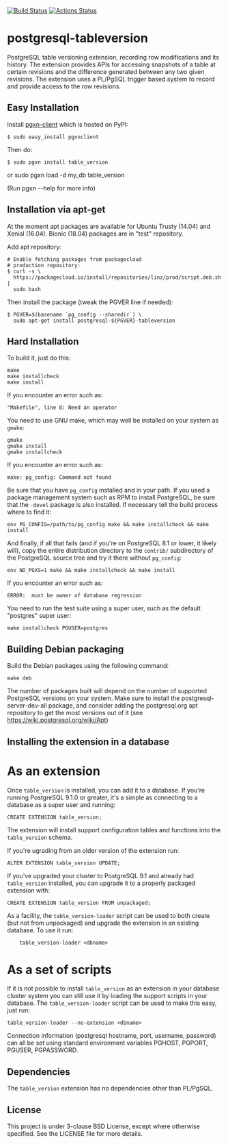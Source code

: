 [![Build Status](https://travis-ci.org/linz/postgresql-tableversion.svg?branch=master)](https://travis-ci.org/linz/postgresql-tableversion)
[![Actions Status](https://github.com/linz/postgresql-tableversion/workflows/test/badge.svg?branch=master)](https://github.com/linz/postgresql-tableversion/actions)

# postgresql-tableversion

PostgreSQL table versioning extension, recording row modifications and its history. The extension
provides APIs for accessing snapshots of a table at certain revisions and the difference generated
between any two given revisions. The extension uses a PL/PgSQL trigger based system to record and
provide access to the row revisions.

## Easy Installation

Install [pgxn-client](http://pgxnclient.projects.pgfoundry.org) which is hosted on PyPI:

    $ sudo easy_install pgxnclient

Then do:

    $ sudo pgxn install table_version

or sudo pgxn load -d my_db table_version

(Run pgxn --help for more info)

## Installation via apt-get

At the moment apt packages are available for Ubuntu Trusty (14.04) and Xenial (16.04). Bionic
(18.04) packages are in "test" repository.

Add apt repository:

    # Enable fetching packages from packagecloud
    # production repository:
    $ curl -s \
      https://packagecloud.io/install/repositories/linz/prod/script.deb.sh |
      sudo bash

Then install the package (tweak the PGVER line if needed):

    $ PGVER=$(basename `pg_config --sharedir`) \
      sudo apt-get install postgresql-${PGVER}-tableversion

## Hard Installation

To build it, just do this:

    make
    make installcheck
    make install

If you encounter an error such as:

    "Makefile", line 8: Need an operator

You need to use GNU make, which may well be installed on your system as `gmake`:

    gmake
    gmake install
    gmake installcheck

If you encounter an error such as:

    make: pg_config: Command not found

Be sure that you have `pg_config` installed and in your path. If you used a package management
system such as RPM to install PostgreSQL, be sure that the `-devel` package is also installed. If
necessary tell the build process where to find it:

    env PG_CONFIG=/path/to/pg_config make && make installcheck && make install

And finally, if all that fails (and if you're on PostgreSQL 8.1 or lower, it likely will), copy the
entire distribution directory to the `contrib/` subdirectory of the PostgreSQL source tree and try
it there without `pg_config`:

    env NO_PGXS=1 make && make installcheck && make install

If you encounter an error such as:

    ERROR:  must be owner of database regression

You need to run the test suite using a super user, such as the default "postgres" super user:

    make installcheck PGUSER=postgres

## Building Debian packaging

Build the Debian packages using the following command:

    make deb

The number of packages built will depend on the number of supported PostgreSQL versions on your
system. Make sure to install the postgresql-server-dev-all package, and consider adding the
postgresql.org apt repository to get the most versions out of it (see
https://wiki.postgresql.org/wiki/Apt)

## Installing the extension in a database

# As an extension

Once `table_version` is installed, you can add it to a database. If you're running PostgreSQL 9.1.0
or greater, it's a simple as connecting to a database as a super user and running:

    CREATE EXTENSION table_version;

The extension will install support configuration tables and functions into the `table_version`
schema.

If you're ugrading from an older version of the extension run:

```
ALTER EXTENSION table_version UPDATE;
```

If you've upgraded your cluster to PostgreSQL 9.1 and already had `table_version` installed, you can
upgrade it to a properly packaged extension with:

    CREATE EXTENSION table_version FROM unpackaged;

As a facility, the `table_version-loader` script can be used to both create (but not from
unpackaged) and upgrade the extension in an existing database. To use it run:

        table_version-loader <dbname>

# As a set of scripts

If it is not possible to install `table_version` as an extension in your database cluster system you
can still use it by loading the support scripts in your database. The `table_version-loader` script
can be used to make this easy, just run:

    table_version-loader --no-extension <dbname>

Connection information (postgresql hostname, port, username, password) can all be set using standard
environment variables PGHOST, PGPORT, PGUSER, PGPASSWORD.

## Dependencies

The `table_version` extension has no dependencies other than PL/PgSQL.

## License

This project is under 3-clause BSD License, except where otherwise specified. See the LICENSE file
for more details.
